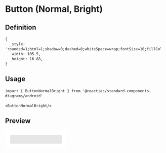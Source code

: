 # Button (Normal, Bright)

## Definition

```
{
  _style: 'rounded=1;html=1;shadow=0;dashed=0;whiteSpace=wrap;fontSize=10;fillColor=#E6E6E6;align=center;strokeColor=#E6E6E6;fontColor=#333333;',
  _width: 105.5,
  _height: 16.88,
}
```

## Usage

```
import { ButtonNormalBright } from '@reactiac/standard-components-diagrams/android'

<ButtonNormalBright/>
```

## Preview

<img src="./button-normal-bright.png" width="200"/>
